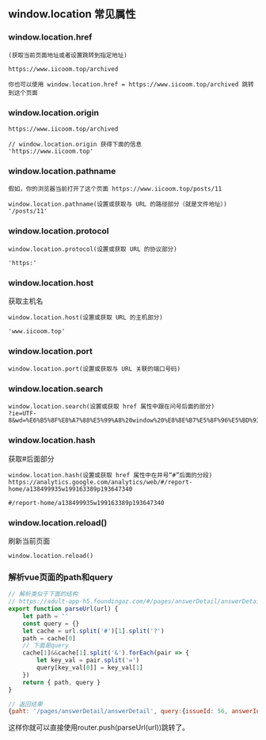 ## window.location 常见属性
### window.location.href
```
(获取当前页面地址或者设置跳转到指定地址)

https://www.iicoom.top/archived

你也可以使用 window.location.href = https://www.iicoom.top/archived 跳转到这个页面
```

### window.location.origin
```
https://www.iicoom.top/archived

// window.location.origin 获得下面的信息
'https://www.iicoom.top'
```

### window.location.pathname
```
假如，你的浏览器当前打开了这个页面 https://www.iicoom.top/posts/11 

window.location.pathname(设置或获取与 URL 的路径部分（就是文件地址）)
'/posts/11'
```

### window.location.protocol
```
window.location.protocol(设置或获取 URL 的协议部分)

'https:'
```

### window.location.host
获取主机名
```
window.location.host(设置或获取 URL 的主机部分)

'www.iicoom.top'
```

### window.location.port
```
window.location.port(设置或获取与 URL 关联的端口号码)
```

### window.location.search
```
window.location.search(设置或获取 href 属性中跟在问号后面的部分)
?ie=UTF-8&wd=%E6%B5%8F%E8%A7%88%E5%99%A8%20window%20%E8%8E%B7%E5%8F%96%E5%BD%93%E5%89%8D%E9%A1%B5%E9%9D%A2%E8%B7%AF%E5%BE%84
```

### window.location.hash
获取#后面部分
```
window.location.hash(设置或获取 href 属性中在井号“#”后面的分段)
https://analytics.google.com/analytics/web/#/report-home/a138499935w199163389p193647340

#/report-home/a138499935w199163389p193647340
```


### window.location.reload()
刷新当前页面
```
window.location.reload()
```

### 解析vue页面的path和query
```js
// 解析类似于下面的结构
// https://adult-app-h5.foundingaz.com/#/pages/answerDetail/answerDetail?issueId=56&answerId=1673
export function parseUrl(url) {
    let path = ''
    const query = {}
    let cache = url.split('#')[1].split('?')
    path = cache[0]
    // 下面是query
    cache[1]&&cache[1].split('&').forEach(pair => {
        let key_val = pair.split('=')
        query[key_val[0]] = key_val[1]
    })
    return { path, query }
}

// 返回结果
{paht: '/pages/answerDetail/answerDetail', query:{issueId: 56, answerId: 1673}}
```
这样你就可以直接使用router.push(parseUrl(url))跳转了。